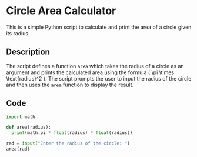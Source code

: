 # Circle Area Calculator

This is a simple Python script to calculate and print the area of a circle given its radius.

## Description

The script defines a function `area` which takes the radius of a circle as an argument and prints the calculated area using the formula \( \pi \times \text{radius}^2 \). The script prompts the user to input the radius of the circle and then uses the `area` function to display the result.

## Code

```python
import math

def area(radius):
  print(math.pi * float(radius) * float(radius))

rad = input("Enter the radius of the circle: ")
area(rad)
